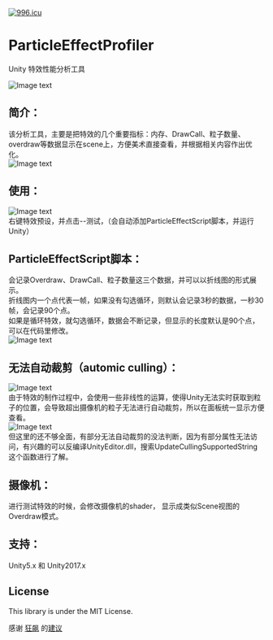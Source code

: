 <a href="https://996.icu"><img src="https://img.shields.io/badge/link-996.icu-red.svg" alt="996.icu"></a>
# ParticleEffectProfiler
Unity 特效性能分析工具


![Image text](https://github.com/sunbrando/ParticleEffectProfiler/blob/master/Document/QQ%E6%88%AA%E5%9B%BE20190126164833.png)

简介：
---
该分析工具，主要是把特效的几个重要指标：内存、DrawCall、粒子数量、overdraw等数据显示在scene上，方便美术直接查看，并根据相关内容作出优化。  
![Image text](https://github.com/sunbrando/ParticleEffectProfiler/blob/master/Document/QQ%E6%88%AA%E5%9B%BE20190126174326.png)

使用：
---
![Image text](https://github.com/sunbrando/ParticleEffectProfiler/blob/master/Document/QQ%E6%88%AA%E5%9B%BE20190126165417.png)  
右键特效预设，并点击--测试，（会自动添加ParticleEffectScript脚本，并运行Unity）  

ParticleEffectScript脚本：
---
会记录Overdraw、DrawCall、粒子数量这三个数据，并可以以折线图的形式展示。  
折线图内一个点代表一帧，如果没有勾选循环，则默认会记录3秒的数据，一秒30帧，会记录90个点。  
如果是循环特效，就勾选循环，数据会不断记录，但显示的长度默认是90个点，可以在代码里修改。  
![Image text](https://github.com/sunbrando/ParticleEffectProfiler/blob/master/Document/QQ%E6%88%AA%E5%9B%BE20190126174343.png)  

无法自动裁剪（automic culling）：
---
![Image text](https://github.com/sunbrando/ParticleEffectProfiler/blob/master/Document/QQ%E5%9B%BE%E7%89%8720190126171957.png)  
由于特效的制作过程中，会使用一些非线性的运算，使得Unity无法实时获取到粒子的位置，会导致超出摄像机的粒子无法进行自动裁剪，所以在面板统一显示方便查看。  
![Image text](https://github.com/sunbrando/ParticleEffectProfiler/blob/master/Document/QQ%E6%88%AA%E5%9B%BE20190126174337.png)  
但这里的还不够全面，有部分无法自动裁剪的没法判断，因为有部分属性无法访问，有兴趣的可以反编译UnityEditor.dll，搜索UpdateCullingSupportedString这个函数进行了解。  

摄像机：
---
进行测试特效的时候，会修改摄像机的shader， 显示成类似Scene视图的Overdraw模式。  

支持：
---
Unity5.x 和 Unity2017.x

License
---
This library is under the MIT License.

感谢 [狂飙](https://github.com/networm) 的[建议](https://networm.me/2019/07/28/unity-particle-effect-profiler/)

